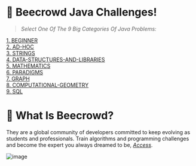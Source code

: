 # :pray: Beecrowd Java Challenges!
> *Select One Of The 9 Big Categories Of Java Problems:*

[1. BEGINNER](https://github.com/ojoseleonardo/beecrowd-java/tree/1-BEGINNER) <br />
[2. AD-HOC](https://github.com/ojoseleonardo/beecrowd-java/tree/2-AD_HOC) <br />
[3. STRINGS](https://github.com/ojoseleonardo/beecrowd-java/tree/3-STRINGS) <br />
[4. DATA-STRUCTURES-AND-LIBRARIES](https://github.com/ojoseleonardo/beecrowd-java/tree/4-DATA_STRUCTURES_AND_LIBRARIES) <br />
[5. MATHEMATICS](https://github.com/ojoseleonardo/beecrowd-java/tree/5-MATHEMATICS) <br />
[6. PARADIGMS](https://github.com/ojoseleonardo/beecrowd-java/tree/6-PARADIGMS) <br />
[7. GRAPH](https://github.com/ojoseleonardo/beecrowd-java/tree/7-GRAPH) <br />
[8. COMPUTATIONAL-GEOMETRY](https://github.com/ojoseleonardo/beecrowd-java/tree/8-COMPUTACIONAL_GEOMETRY) <br />
[9. SQL](https://github.com/ojoseleonardo/beecrowd-java/tree/9-SQL) <br />



# :brain: What Is Beecrowd?
They are a global community of developers committed to keep evolving as students and professionals. Train algorithms and programming challenges and become the expert you always dreamed to be, *[Access](https://www.beecrowd.com.br/judge/en/categories)*.

![image](https://user-images.githubusercontent.com/72801979/181376827-2f72c0cd-5c31-442d-87ec-d1b659938ea1.png)







